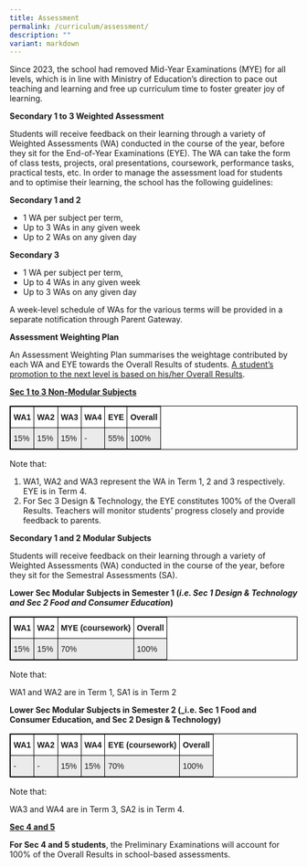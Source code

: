 ```yaml
---
title: Assessment
permalink: /curriculum/assessment/
description: ""
variant: markdown
---
```

Since 2023, the school had removed Mid-Year Examinations (MYE) for all levels, which is in line with Ministry of Education’s direction to pace out teaching and learning and free up curriculum time to foster greater joy of learning.

**Secondary 1 to 3 Weighted Assessment**

Students will receive feedback on their learning through a variety of Weighted Assessments (WA) conducted in the course of the year, before they sit for the End-of-Year Examinations (EYE). The WA can take the form of class tests, projects, oral presentations, coursework, performance tasks, practical tests, etc. In order to manage the assessment load for students and to optimise their learning, the school has the following guidelines:

**Secondary 1 and 2**

* 1 WA per subject per term,
* Up to 3 WAs in any given week 
* Up to 2 WAs on any given day  

**Secondary 3**
* 1 WA per subject per term,
* Up to 4 WAs in any given week 
* Up to 3 WAs on any given day  

A week-level schedule of WAs for the various terms will be provided in a separate notification through Parent Gateway.


**Assessment Weighting Plan**

An Assessment Weighting Plan summarises the weightage contributed by each WA and EYE towards the Overall Results of students.&nbsp;<u>A student’s promotion to the next level is based on his/her Overall Results</u>.

**<u>Sec 1 to 3 Non-Modular Subjects</u>**

<style type="text/css">
.tg  {border-collapse:collapse;border-spacing:0;}
.tg td{border-color:black;border-style:solid;border-width:1px;font-family:Arial, sans-serif;font-size:14px;
  overflow:hidden;padding:10px 5px;word-break:normal;}
.tg th{border-color:black;border-style:solid;border-width:1px;font-family:Arial, sans-serif;font-size:14px;
  font-weight:normal;overflow:hidden;padding:10px 5px;word-break:normal;}
.tg .tg-3icd{background-color:#EBEBEB;text-align:left;vertical-align:top}
.tg .tg-dgl5{background-color:#FFF;font-weight:bold;text-align:left;vertical-align:top}
</style>
<table style="border: 1px solid black" class="tg">
<thead>
  <tr>
    <th style="border: 1px solid black" class="tg-dgl5">WA1</th>
    <th style="border: 1px solid black" class="tg-dgl5">WA2</th>
    <th style="border: 1px solid black" class="tg-dgl5">WA3</th>
    <th style="border: 1px solid black" class="tg-dgl5">WA4</th>
    <th style="border: 1px solid black" class="tg-dgl5">EYE</th>
    <th style="border: 1px solid black" class="tg-dgl5">Overall</th>
  </tr>
</thead>
<tbody>
  <tr>
    <td style="border: 1px solid black" class="tg-3icd">15%</td>
    <td style="border: 1px solid black" class="tg-3icd">15%</td>
    <td style="border: 1px solid black" class="tg-3icd">15%</td>
    <td style="border: 1px solid black" class="tg-3icd">-</td>
    <td style="border: 1px solid black" class="tg-3icd">55%</td>
    <td style="border: 1px solid black" class="tg-3icd">100%</td>
  </tr>
</tbody>
</table>

Note that:

1.  WA1, WA2 and WA3 represent the WA in Term 1, 2 and 3 respectively. EYE is in Term 4.
2.  For Sec 3 Design &amp; Technology, the EYE constitutes 100% of the Overall Results. Teachers will monitor students’ progress closely and provide feedback to parents.

**Secondary 1 and 2 Modular Subjects**

Students will receive feedback on their learning through a variety of Weighted Assessments (WA) conducted in the course of the year, before they sit for the Semestral Assessments (SA). 


**Lower Sec Modular Subjects in Semester 1 (_i.e. Sec 1 Design &amp; Technology and Sec 2 Food and Consumer Education_)**

<style type="text/css">
.tg  {border-collapse:collapse;border-spacing:0;}
.tg td{border-color:black;border-style:solid;border-width:1px;font-family:Arial, sans-serif;font-size:14px;
  overflow:hidden;padding:10px 5px;word-break:normal;}
.tg th{border-color:black;border-style:solid;border-width:1px;font-family:Arial, sans-serif;font-size:14px;
  font-weight:normal;overflow:hidden;padding:10px 5px;word-break:normal;}
.tg .tg-3icd{background-color:#EBEBEB;text-align:left;vertical-align:top}
.tg .tg-dgl5{background-color:#FFF;font-weight:bold;text-align:left;vertical-align:top}
</style>
<table style="border: 1px solid black" class="tg">
<thead>
  <tr>
    <th style="border: 1px solid black" class="tg-dgl5">WA1</th>
    <th style="border: 1px solid black" class="tg-dgl5">WA2</th>
    <th style="border: 1px solid black" class="tg-dgl5">MYE (coursework)</th>
    <th style="border: 1px solid black" class="tg-dgl5">Overall</th>
  </tr>
</thead>
<tbody>
  <tr>
    <td style="border: 1px solid black" class="tg-3icd">15%</td>
    <td style="border: 1px solid black" class="tg-3icd">15%</td>
    <td style="border: 1px solid black" class="tg-3icd">70%</td>
    <td style="border: 1px solid black" class="tg-3icd">100%</td>
  </tr>
</tbody>
</table>

Note that:

WA1 and WA2 are in Term 1, SA1 is in Term 2

**Lower Sec Modular Subjects in Semester 2 (_i.e. Sec 1 Food and Consumer Education, and Sec 2 Design &amp; Technology)**

<style type="text/css">
.tg  {border-collapse:collapse;border-spacing:0;}
.tg td{border-color:black;border-style:solid;border-width:1px;font-family:Arial, sans-serif;font-size:14px;
  overflow:hidden;padding:10px 5px;word-break:normal;}
.tg th{border-color:black;border-style:solid;border-width:1px;font-family:Arial, sans-serif;font-size:14px;
  font-weight:normal;overflow:hidden;padding:10px 5px;word-break:normal;}
.tg .tg-3icd{background-color:#EBEBEB;text-align:left;vertical-align:top}
.tg .tg-dgl5{background-color:#FFF;font-weight:bold;text-align:left;vertical-align:top}
</style>
<table style="border: 1px solid black" class="tg">
<thead>
  <tr>
    <th style="border: 1px solid black" class="tg-dgl5">WA1</th>
    <th style="border: 1px solid black" class="tg-dgl5">WA2</th>
    <th style="border: 1px solid black" class="tg-dgl5">WA3</th>
    <th style="border: 1px solid black" class="tg-dgl5">WA4</th>
    <th style="border: 1px solid black" class="tg-dgl5">EYE (coursework)</th>
    <th style="border: 1px solid black" class="tg-dgl5">Overall</th>
  </tr>
</thead>
<tbody>
  <tr>
    <td style="border: 1px solid black" class="tg-3icd">-</td>
    <td style="border: 1px solid black" class="tg-3icd">-</td>
    <td style="border: 1px solid black" class="tg-3icd">15%</td>
    <td style="border: 1px solid black" class="tg-3icd">15%</td>
    <td style="border: 1px solid black" class="tg-3icd">70%</td>
    <td style="border: 1px solid black" class="tg-3icd">100%</td>
  </tr>
</tbody>
</table>

Note that:

WA3 and WA4 are in Term 3, SA2 is in Term 4.

**<u>Sec 4 and 5</u>**

**For Sec 4 and 5 students**, the Preliminary Examinations will account for 100% of the Overall Results in school-based assessments.